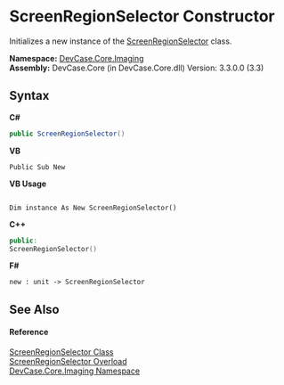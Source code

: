 # ScreenRegionSelector Constructor 
 

Initializes a new instance of the <a href="T_DevCase_Core_Imaging_ScreenRegionSelector">ScreenRegionSelector</a> class.

**Namespace:**&nbsp;<a href="N_DevCase_Core_Imaging">DevCase.Core.Imaging</a><br />**Assembly:**&nbsp;DevCase.Core (in DevCase.Core.dll) Version: 3.3.0.0 (3.3)

## Syntax

**C#**<br />
``` C#
public ScreenRegionSelector()
```

**VB**<br />
``` VB
Public Sub New
```

**VB Usage**<br />
``` VB Usage

Dim instance As New ScreenRegionSelector()
```

**C++**<br />
``` C++
public:
ScreenRegionSelector()
```

**F#**<br />
``` F#
new : unit -> ScreenRegionSelector
```


## See Also


#### Reference
<a href="T_DevCase_Core_Imaging_ScreenRegionSelector">ScreenRegionSelector Class</a><br /><a href="Overload_DevCase_Core_Imaging_ScreenRegionSelector__ctor">ScreenRegionSelector Overload</a><br /><a href="N_DevCase_Core_Imaging">DevCase.Core.Imaging Namespace</a><br />